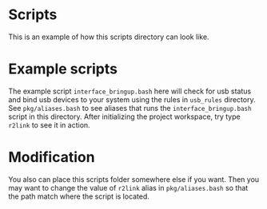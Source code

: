 # Scripts
This is an example of how this scripts directory can look like.

# Example scripts
The example script `interface_bringup.bash` here will check for usb status and bind usb devices to your system using the rules in `usb_rules` directory. See `pkg/aliases.bash` to see aliases that runs the `interface_bringup.bash` script in this directory. After initializing the project workspace, try type `r2link` to see it in action.

# Modification
You also can place this scripts folder somewhere else if you want. Then you may want to change the value of `r2link` alias in `pkg/aliases.bash` so that the path match where the script is located.
